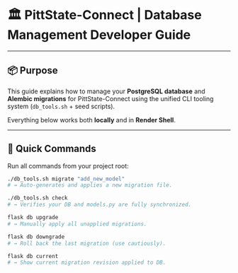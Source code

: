 # 🏛️ PittState-Connect | Database Management Developer Guide

---

## 📦 Purpose
This guide explains how to manage your **PostgreSQL database** and **Alembic migrations** for PittState-Connect using the unified CLI tooling system (`db_tools.sh` + seed scripts).

Everything below works both **locally** and in **Render Shell**.

---

## 🚀 Quick Commands

Run all commands from your project root:

```bash
./db_tools.sh migrate "add_new_model"
# → Auto-generates and applies a new migration file.

./db_tools.sh check
# → Verifies your DB and models.py are fully synchronized.

flask db upgrade
# → Manually apply all unapplied migrations.

flask db downgrade
# → Roll back the last migration (use cautiously).

flask db current
# → Show current migration revision applied to DB.
